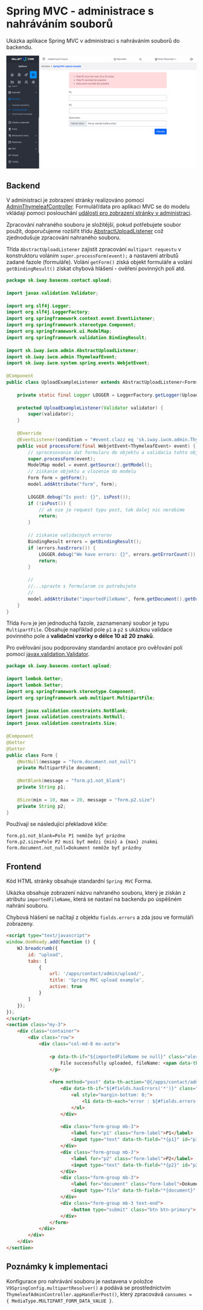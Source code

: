 # Spring MVC - administrace s nahráváním souborů

Ukázka aplikace Spring MVC v administraci s nahráváním souborů do backendu.

![](admin-upload.png)

## Backend

V administraci je zobrazení stránky realizováno pomocí [AdminThymeleafController](../../developer/frameworks/README.md). Formulář/data pro aplikaci MVC se do modelu vkládají pomocí poslouchání [události pro zobrazení stránky v administraci](../../developer/frameworks/thymeleaf.md#vkládání-vlastních-objektů-do-modelu).

Zpracování nahraného souboru je složitější, pokud potřebujete soubor použít, doporučujeme rozšířit třídu [AbstractUploadListener](../../../javadoc/sk/iway/iwcm/admin/AbstractUploadListener.html) což zjednodušuje zpracování nahraného souboru.

Třída `AbstractUploadListener` zajistit zpracování `multipart requestu` v konstruktoru voláním `super.processForm(event);` a nastavení atributů zadané fazole (formuláře). Volání `getForm()` získá objekt formuláře a volání `getBindingResult()` získat chybová hlášení - ověření povinných polí atd.

```java
package sk.iway.basecms.contact.upload;

import javax.validation.Validator;

import org.slf4j.Logger;
import org.slf4j.LoggerFactory;
import org.springframework.context.event.EventListener;
import org.springframework.stereotype.Component;
import org.springframework.ui.ModelMap;
import org.springframework.validation.BindingResult;

import sk.iway.iwcm.admin.AbstractUploadListener;
import sk.iway.iwcm.admin.ThymeleafEvent;
import sk.iway.iwcm.system.spring.events.WebjetEvent;

@Component
public class UploadExampleListener extends AbstractUploadListener<Form> {

    private static final Logger LOGGER = LoggerFactory.getLogger(UploadExampleListener.class);

    protected UploadExampleListener(Validator validator) {
        super(validator);
    }

    @Override
    @EventListener(condition = "#event.clazz eq 'sk.iway.iwcm.admin.ThymeleafEvent' && event.source.page=='contact' && event.source.subpage=='upload'")
    public void processForm(final WebjetEvent<ThymeleafEvent> event) {
        // sprocesovanie dat formularu do objektu a validacia tohto objektu
        super.processForm(event);
        ModelMap model = event.getSource().getModel();
        // ziskanie objektu a vlozenie do modelu
        Form form = getForm();
        model.addAttribute("form", form);

        LOGGER.debug("Is post: {}", isPost());
        if (!isPost()) {
            // ak nie je request typu post, tak dalej nic nerobime
            return;
        }

        // ziskanie validacnych errorov
        BindingResult errors = getBindingResult();
        if (errors.hasErrors()) {
            LOGGER.debug("We have errors: {}", errors.getErrorCount());
            return;
        }

        //
        //...spravte s formularom co potrebujete
        //
        model.addAttribute("importedFileName", form.getDocument().getOriginalFilename());
    }
}
```

Třída `Form` je jen jednoduchá fazole, zaznamenaný soubor je typu `MultipartFile`. Obsahuje například pole `p1` a `p2` s ukázkou validace povinného pole a **validační vzorky o délce 10 až 20 znaků**.

Pro ověřování jsou podporovány standardní anotace pro ověřování polí pomocí [javax.validation.Validator](https://www.baeldung.com/javax-validation).

```java
package sk.iway.basecms.contact.upload;

import lombok.Getter;
import lombok.Setter;
import org.springframework.stereotype.Component;
import org.springframework.web.multipart.MultipartFile;

import javax.validation.constraints.NotBlank;
import javax.validation.constraints.NotNull;
import javax.validation.constraints.Size;

@Component
@Getter
@Setter
public class Form {
    @NotNull(message = "form.document.not_null")
    private MultipartFile document;

    @NotBlank(message = "form.p1.not_blank")
    private String p1;

    @Size(min = 10, max = 20, message = "form.p2.size")
    private String p2;
}
```

Používají se následující překladové klíče:

```
form.p1.not_blank=Pole P1 nemôže byť prázdne
form.p2.size=Pole P2 musí byť medzi {min} a {max} znakmi
form.document.not_null=Dokument nemôže byť prázdny
```

## Frontend

Kód HTML stránky obsahuje standardní `Spring MVC` Forma.

Ukázka obsahuje zobrazení názvu nahraného souboru, který je získán z atributu `importedFileName`, která se nastaví na backendu po úspěšném nahrání souboru.

Chybová hlášení se načítají z objektu `fields.errors` a zda jsou ve formuláři zobrazeny.

```html
<script type="text/javascript">
window.domReady.add(function () {
    WJ.breadcrumb({
        id: "upload",
        tabs: [
            {
                url: '/apps/contact/admin/upload/',
                title: 'Spring MVC upload example',
                active: true
            }
        ]
    });
});
</script>
<section class="my-3">
    <div class="container">
        <div class="row">
            <div class="col-md-8 mx-auto">

                <p data-th-if="${importedFileName ne null}" class="alert alert-success">
                    File successfully uploaded, fileName: <span data-th-text="${importedFileName}"></span>
                </p>

                <form method="post" data-th-action="@{/apps/contact/admin/upload/}" data-th-object="${form}" enctype="multipart/form-data">
                    <div data-th-if="${#fields.hasErrors('*')}" class="alert alert-danger">
                        <ul style="margin-bottom: 0;">
                            <li data-th-each="error : ${#fields.errors('*')}" data-th-text="${error}">error</li>
                        </ul>
                    </div>

                    <div class="form-group mb-3">
                        <label for="p1" class="form-label">P1</label>
                        <input type="text" data-th-field="*{p1}" id="p1" class="form-control">
                    </div>
                    <div class="form-group mb-3">
                        <label for="p2" class="form-label">P2</label>
                        <input type="text" data-th-field="*{p2}" id="p2" class="form-control">
                    </div>
                    <div class="form-group mb-3">
                        <label for="document" class="form-label">Dokument</label>
                        <input type="file" data-th-field="*{document}" id="document" class="form-control">
                    </div>
                    <div class="form-group mb-3 text-end">
                        <button type="submit" class="btn btn-primary">[[#{button.submit}]]</button>
                    </div>
                </form>
            </div>
        </div>
    </div>
</section>
```

## Poznámky k implementaci

Konfigurace pro nahrávání souboru je nastavena v položce `V9SpringConfig.multipartResolver()` a podává se prostřednictvím `ThymeleafAdminController.appHandlerPost()`, který zpracovává `consumes = { MediaType.MULTIPART_FORM_DATA_VALUE }`.
